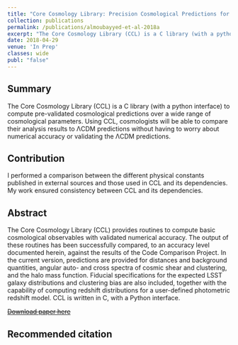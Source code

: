 ```yaml
---
title: "Core Cosmology Library: Precision Cosmological Predictions for LSST"
collection: publications
permalink: /publications/almoubayyed-et-al-2018a
excerpt: "The Core Cosmology Library (CCL) is a C library (with a python interface) to compute pre-validated cosmological predictions over a wide range of cosmological parameters. Using CCL, cosmologists will be able to compare their analysis results to ΛCDM predictions without having to worry about numerical accuracy or validating the ΛCDM predictions."
date: 2018-04-29
venue: 'In Prep'
classes: wide
publ: "false"
---
```


## Summary
The Core Cosmology Library (CCL) is a C library (with a python interface) to compute pre-validated cosmological predictions over a wide range of cosmological parameters. Using CCL, cosmologists will be able to compare their analysis results to ΛCDM predictions without having to worry about numerical accuracy or validating the ΛCDM predictions.

## Contribution
I performed a comparison between the different physical constants published in external sources and those used in CCL and its dependencies. My work ensured consistency between CCL and its dependencies.

## Abstract
The Core Cosmology Library (CCL) provides routines to compute basic cosmological  observables with validated numerical accuracy. The output of these routines has been successfully compared, to an accuracy level documented herein, against the results of the Code Comparison Project. In the current version, predictions are provided for distances and background quantities, angular auto- and cross spectra of cosmic shear and clustering, and the halo mass function. Fiducial specifications for the expected LSST galaxy distributions and clustering bias are also included, together with the capability of computing redshift distributions for a user-defined photometric redshift model. CCL is written in C, with a Python interface.

[~~Download paper here~~](http://adsabs.harvard.edu/)

## Recommended citation